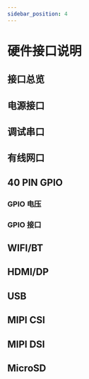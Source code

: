 ```yaml
---
sidebar_position: 4
---
```


# 硬件接口说明

## 接口总览

## 电源接口

## 调试串口

## 有线网口

## 40 PIN GPIO

### GPIO 电压

### GPIO 接口

## WIFI/BT

## HDMI/DP

## USB

## MIPI CSI

## MIPI DSI

## MicroSD
